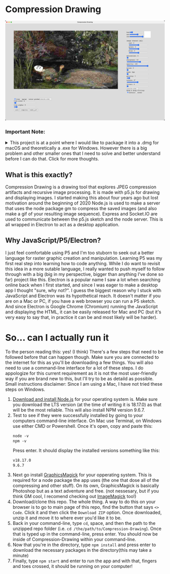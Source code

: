 # Compression Drawing
![Screenshot of my drawing tool Campression Drawing. A highly distorted crop of the painting "Ophelia" by John Everett Millais (A painting of a woman in a dress floating on her back down a stream. The face of the woman in the original has a heavly look of sadness and emptyness). This altered version in the app has her face painted over with a smiley face](/readme-files/screenshots/hello.png)

### **Important Note:**
<details><summary>
This project is at a point where I would like to package it into a .dmg for macOS and theoretically a .exe for Windows. However there is a big problem and other smaller ones that I need to solve and better understand before I can do that. Click for more thoughts.
</summary>
  
###  - I greatly overestimated how easy it is to built a multi platform app *(no .exe yet)*
- A classic. When I decided to use Electron I though *"Oh yeah, I can make this for Windows. This will just work, easy peasy."* Unfortunately, no. When trying to figuring out how to make a nested directory through the app, I found out that there are some functions that are not compatible between macOS and Windows. I believe I haven't used any OS specific functions, but since I only have a Mac on hand I have no way of testing it out currently. I'll look into investing in a virtual machine to look into it further.

###  - Other issues *(file system, memory leak(?), optimization in general)*
- I'm still trying wrap my head around how to set a directory selected by the user to make a folder with a given name to save the canvas images of the project. Currently, images are saved in a folder within the project itself and if packaged like this, the app will not be able to save to the folder inside of itself thinking it doesn't exist. Unfortunately I'm not having any luck as to how to create a dynamic path for the server to access another folder outside of it's root (i.e. you make a folder on your desktop thru the app, the app knows how to navigate where it is to where that new folder is)
- A few days ago I got a warning that there was a memory leak caused by the app. I figure the culprit is within the node server and the functions that are called within. How things are structured, the function that creates the compressed image can get overwhelmed if it gets too many requests to do its job. I try not to go too fast with this app, but sometimes I have and it either loads an image from a previous session or gives an error saying the image does not exist. Just wait for the compressed image to show up on the canvas before hitting compress again.
- I don't have much experience with javascript, node, and electron. I was using javascript because thats all I really know and have had some experience with. More accurately, I only really know the library p5.js hahaha. So it should go without saying that things have been written and composed in a weird, not too great way. I'm sure I could rewrite a bunch of aspects that could be simplified/abstracted so things could run smoother. A bigger issue is that javascript is not a good language for an app like this that requires to frequently save and load images semi-seamlessly. There are so many finicky I have done to get things to work as they do now that I am still kinda shocked it still holds up (for the most part).
</details>

## What is this exactly?
Compression Drawing is a drawing tool that explores JPEG compression artifacts and recursive image processing.
It is made with p5.js for drawing and displaying images.
I started making this about four years ago but lost motivation around the beginning of 2020
Node.js is used to make a server that uses the node package gm to compress the saved images (and also make a gif of your resulting image sequence).
Express and Socket.IO are used to communicate between the p5.js sketch and the node server.
This is all wrapped in Electron to act as a desktop application.

## Why JavaScript/P5/Electron?
I just feel comfortable using P5 and I'm too stuborn to seek out a better language for raster graphic creation and manipulation. Learning P5 was my first real step into learning how to code anything. While I do want to revisit this idea in a more sutable language, I really wanted to push myself to follow through with a big (big in my perspective, bigger than anything I've done so far) project like this.
Electron is a popular name I saw a lot when searching online back when I first started, and since I was eager to make a desktop app I thought "sure, why not?".
I guess the biggest reason why I stuck with JavaScript and Electron was its hypothetical reach. It doesn't matter if you are on a Mac or PC, if you have a web browser you can run a P5 sketch. And since Electron is Google Chrome (Chromium) running the JavaScript and displaying the HTML, it can be easily released for Mac and PC (but it's very easy to say that, in practice it can be and most likely will be harder).

# So... can I actually run it
To the person reading this: yes! (I think)
There's a few steps that need to be followed before that can happen though. Make sure you are connected to the internet for this as you'll be downloading a few things. You will also need to use a command-line interface for a lot of these steps. I do appologize for this current requirement as it is not the most user-friendly way if you are brand new to this, but I'll try to be as detaild as possible.
Small instructions disclaimer: Since I am using a Mac, I have not tried these steps on Windows.
1. [Download and install Node.js]([https://nodejs.org/en](https://nodejs.org/en/download)) for your operating system is. Make sure you download the LTS version (at the time of writing it is 18.17.0) as that will be the most reliable. This will also install NPM version 9.6.7.
2. Test to see if they were successfully installed by going to your computers command-line interface. On Mac use Terminal, on Windows use either CMD or Powershell. Once it's open, copy and paste this:
   ```
   node -v
   npm -v
   ```
   Press enter. It should display the installed versions something like this:
   ```
   v18.17.0
   9.6.7
   ```
4. Next go install [GraphicsMagick](http://www.graphicsmagick.org/) for your opperating system. This is required for a node package the app uses (the one that dose all of the compressing and other stuff). On its own, GraphicsMagick is basically Photoshop but as a text adventure and free. (not nessesary, but if you think GM cool, I recomend checking out [ImageMagick](https://imagemagick.org/index.php) too!)
1. Download/clone this repo. The whole thing. A way to do this on your browser is to go to main page of this repo, find the button that says `<> Code`. Click it and then click the `Download ZIP` option. Once downloaded, unzip it and move it to where ever you'd like it to be.
3. Back in your command-line, type `cd`, space, and then the path to the unzipped repo folder (i.e. `cd /the/path/to/Compression-Drawing`). Once that is typed up in the command-line, press enter. You should now be inside of Compression-Drawing within your command-line.
4. Now that you're in the directory, type `npm install` and press enter to download the necessary packages in the directory(this may take a minute)
5. Finally, type `npm start` and enter to run the app
and with that, fingers and toes crossed, it should be running on your computer!
